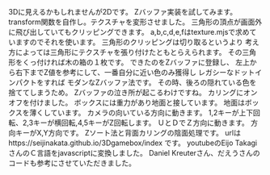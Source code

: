 3Dに見えるかもしれませんが2Dです。
Zバッファ実装を試してみます。
transform関数を自作し。テクスチャを変形させました。
三角形の頂点が画面外に飛び出していてもクリッピングできます。
a,b,c,d,e,fはtexture.mjsで求めていますのでそれを使います。
三角形のクリッピングは切り取るというより
考え方によっては三角形にテクスチャを張り付けたともとらえられます。
その三角形をくっ付ければ木の箱の１枚です。
できたのをZバッファに登録し、
左上から右下までZ値を参考にして、一番自分に近い色のみ獲得し
レガシーなドットインパクトをすれば
モダンなZバッファ法です。
その時、後ろの隠れている色を捨ててしまうため。
Zバッファの泣き所が起こるわけですね。
カリングにオンオフを付けました。
ボックスには重力があり地面と接しています。
地面はボックスを薄くしています。
カメラの向いている方向に動きます。
1,2キーが上下回転、2,3キーが横回転,4,5キーがZ回転します。
ＵとＤでＺ方向に動きます。
方向キーがX,Y方向です。
Zソート法と背面カリングの陰面処理です。
urlはhttps://seijinakata.github.io/3Dgamebox/index
です。
youtubeのEijo TakagiさんのＣ言語をjavascriptに変換しました。
Daniel Kreuterさん、だえうさんのコードも参考にさせていただきました。
